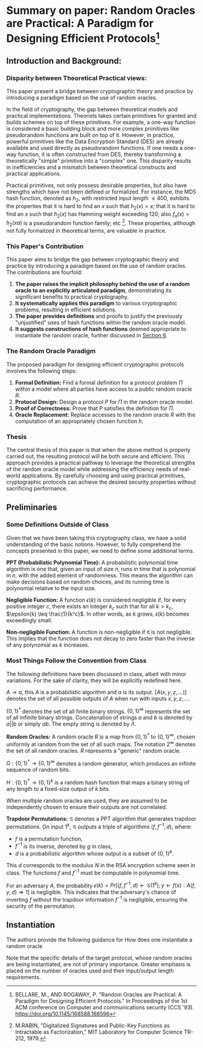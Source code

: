 # Summary on paper: **Random Oracles are Practical: A Paradigm for Designing Efficient Protocols**[^1]

## Introduction and Background:

### Disparity between Theoretical Practical views:
This paper present a bridge between cryptographic theory and practice by introducing a paradigm based on the use of random oracles. 

In the field of cryptography, the gap between theoretical models and practical implementations. Theorists takes certain primitives for granted and  builds schemes on top of these primitives. For example, a one-way function is considered a basic building block and more complex primitives like pseudorandom functions are built on top of it. However, in practice, powerful primitives like the Data Encryption Standard (DES) are already available and used directly as pseudorandom functions. If one needs a one-way function, it is often constructed from DES, thereby transforming a theoretically "simple" primitive into a "complex" one. This disparity results in inefficiencies and a mismatch between theoretical constructs and practical applications. 

Practical primitives, not only possess desirable properties, but also have strengths which have not been defined or formalized. For instance, the MD5 hash function, denoted as $h_2$, with restricted input length $\leq 400$, exhibits the properties that it is hard to find an $x$ such that $h_2(x) = x$; that it is hard to find an $x$ such that $h_2(x)$ has Hamming weight exceeding $120$; also $f_a(x) = h_2(xa)$ is a pseudorandom function family; etc [^2]. These properties, although not fully formalized in theoretical terms, are valuable in practice.

### This Paper's Contribution

This paper aims to bridge the gap between cryptographic theory and practice by introducing a paradigm based on the use of random oracles. The contributions are fourfold:

1. **The paper raises the implicit philosophy behind the use of a random oracle to an explicitly articulated paradigm**, demonstrating its significant benefits to practical cryptography.
2. **It systematically applies this paradigm** to various cryptographic problems, resulting in efficient solutions.
3. **The paper provides definitions** and proofs to justify the previously "unjustified" uses of hash functions within the random oracle model.
4. **It suggests constructions of hash functions** deemed appropriate to instantiate the random oracle, further discussed in [Section 6](#instantiation).

### The Random Oracle Paradigm

The proposed paradigm for designing efficient cryptographic protocols involves the following steps:

1. **Formal Definition:** Find a formal definition for a protocol problem $\Pi$ within a model where all parties have access to a public random oracle $R$.
2. **Protocol Design:** Design a protocol $P$ for $\Pi$ in the random oracle model.
3. **Proof of Correctness:** Prove that $P$ satisfies the definition for $\Pi$.
4. **Oracle Replacement:** Replace accesses to the random oracle $R$ with the computation of an appropriately chosen function $h$.

### Thesis

The central thesis of this paper is that when the above method is properly carried out, the resulting protocol will be both secure and efficient. This approach provides a practical pathway to leverage the theoretical strengths of the random oracle model while addressing the efficiency needs of real-world applications. By carefully choosing and using practical primitives, cryptographic protocols can achieve the desired security properties without sacrificing performance.

## Preliminaries

### Some Definitions Outside of Class

Given that we have been taking this cryptography class, we have a solid understanding of the basic notions. However, to fully comprehend the concepts presented in this paper, we need to define some additional terms. 

**PPT (Probabilistic Polynomial Time):** A probabilistic polynomial time algorithm is one that, given an input of size $n$, runs in time that is polynomial in $n$, with the added element of randomness. This means the algorithm can make decisions based on random choices, and its running time is polynomial relative to the input size.

**Negligible Function:** A function $\epsilon(k)$ is considered negligible if, for every positive integer $c$, there exists an integer $k_c$ such that for all $k > k_c$, $\epsilon(k) \leq \frac{1}{k^c}$. In other words, as $k$ grows, $\epsilon(k)$ becomes exceedingly small.

**Non-negligible Function:** A function is non-negligible if it is not negligible. This implies that the function does not decay to zero faster than the inverse of any polynomial as $k$ increases.

### Most Things Follow the Convention from Class
The following definitions have been discussed in class, albeit with minor variations. For the sake of clarity, they will be explicitly redefined here.
<!-- albeit = even tho -->

$A \rightarrow a$, this $A$ is a probabilistic algorithm and $a$ is its output. $[A(x, y, z, \dots)]$ denotes the set of all possible outputs of $A$ when run with inputs $x, y, z, \ldots$.

$\{0, 1\}^*$ denotes the set of all finite binary strings. $\{0, 1\}^\infty$ represents the set of all infinite binary strings. Concatenation of strings $a$ and $b$ is denoted by $a||b$ or simply $ab$. The empty string is denoted by $\Lambda$.

**Random Oracles:**
A random oracle $R$ is a map from $\{0, 1\}^*$ to $\{0, 1\}^\infty$, chosen uniformly at random from the set of all such maps. The notation $2^\infty$ denotes the set of all random oracles. $R$ represents a "generic" random oracle.

$G: \{0, 1\}^* \rightarrow \{0, 1\}^\infty$ denotes a random generator, which produces an infinite sequence of random bits.

$H: \{0, 1\}^* \rightarrow \{0, 1\}^k$ is a random hash function that maps a binary string of any length to a fixed-size output of $k$ bits.

When multiple random oracles are used, they are assumed to be independently chosen to ensure their outputs are not correlated.

**Trapdoor Permutations:**
$\mathcal{G}$ denotes a PPT algorithm that generates trapdoor permutations. On input $1^k$, $\mathcal{G}$ outputs a triple of algorithms $(f, f^{-1}, d)$, where:
  - $f$ is a permutation function,
  - $f^{-1}$ is its inverse, denoted by $g$ in class,
  - $d$ is a probabilistic algorithm whose output is a subset of $\{0, 1\}^k$.

This $d$ corresponds to the modulus $N$ in the RSA encryption scheme seen in class. The functions $f$ and $f^{-1}$ must be computable in polynomial time.

For an adversary $A$, the probability $\epsilon(k) = Pr[(f, f^{-1}, d) \leftarrow \mathcal{G}(1^k); y \leftarrow f(x): A(f, y, d) \Rightarrow 1]$ is negligible. This indicates that the adversary's chance of inverting $f$ without the trapdoor information $f^{-1}$ is negligible, ensuring the security of the permutation.

## Instantiation

The authors provide the following guidance for How does one instantiate a random oracle

Note that the specific details of the target protocol, whose random oracles are being instantiated, are not of primary importance. Greater emphasis is placed on the number of oracles used and their input/output length requirements.



[^1]: BELLARE, M., AND ROGAWAY, P. "Random Oracles are Practical: A Paradigm for Designing Efficient Protocols." In Proceedings of the 1st ACM conference on Computer and communications security (CCS '93). https://doi.org/10.1145/168588.168596

[^2]: M.RABIN, "Digitalized Signatures and Public-Key Functions as Intractable as Factorization," MIT Laboratory for Computer Science TR-212, 1979.
